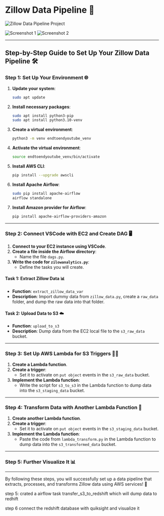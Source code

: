 # Zillow Data Pipeline 🏡

![Zillow Data Pipeline Project](https://github.com/balwant-chauhan-data-eng-project/zillow_data_pipiline/assets/167126710/bfcbfdef-3222-4892-bc11-c56926c63798)

![Screenshot 1](https://github.com/user-attachments/assets/d15d7d32-1627-49d8-9530-395b7d3cbd2a)
![Screenshot 2](https://github.com/user-attachments/assets/d03142af-7cb9-40e2-9bf7-d4715705cdf7)

---

## Step-by-Step Guide to Set Up Your Zillow Data Pipeline 🛠️

### Step 1: Set Up Your Environment 🌐
1. **Update your system**:
    ```bash
    sudo apt update
    ```

2. **Install necessary packages**:
    ```bash
    sudo apt install python3-pip
    sudo apt install python3.10-venv
    ```

3. **Create a virtual environment**:
    ```bash
    python3 -m venv endtoendyoutube_venv
    ```

4. **Activate the virtual environment**:
    ```bash
    source endtoendyoutube_venv/bin/activate
    ```

5. **Install AWS CLI**:
    ```bash
    pip install --upgrade awscli
    ```

6. **Install Apache Airflow**:
    ```bash
    sudo pip install apache-airflow
    airflow standalone
    ```

7. **Install Amazon provider for Airflow**:
    ```bash
    pip install apache-airflow-providers-amazon
    ```

---

### Step 2: Connect VSCode with EC2 and Create DAG 🖥️
1. **Connect to your EC2 instance using VSCode**.
2. **Create a file inside the Airflow directory**:
   - Name the file `dags.py`.
3. **Write the code for `zilowanalytics.py`**:
   - Define the tasks you will create.

#### Task 1: Extract Zillow Data 📊
- **Function**: `extract_zillow_data_var`
- **Description**: Import dummy data from `zillow_data.py`, create a `raw_data` folder, and dump the raw data into that folder.

#### Task 2: Upload Data to S3 ☁️
- **Function**: `upload_to_s3`
- **Description**: Dump data from the EC2 local file to the `s3_raw_data` bucket.

---

### Step 3: Set Up AWS Lambda for S3 Triggers 🧙‍♂️
1. **Create a Lambda function**.
2. **Create a trigger**:  
   - Set it to activate on `put object` events in the `s3_raw_data` bucket.
3. **Implement the Lambda function**:
   - Write the script for `s3_to_s3` in the Lambda function to dump data into the `s3_staging_data` bucket.

---

### Step 4: Transform Data with Another Lambda Function 🔄
1. **Create another Lambda function**.
2. **Create a trigger**:  
   - Set it to activate on `put object` events in the `s3_staging_data` bucket.
3. **Implement the Lambda function**:
   - Paste the code from `lambda_transform.py` in the Lambda function to dump data into the `s3_transformed_data` bucket.

---

### Step 5:  Further Visualize It  📊

---



By following these steps, you will successfully set up a data pipeline that extracts, processes, and transforms Zillow data using AWS services! 🎉




step 5: crated a airflow task transfer_s3_to_redshift which will dump data to redhift 



step 6 connect the redshift database with quiksight and visualize it 

